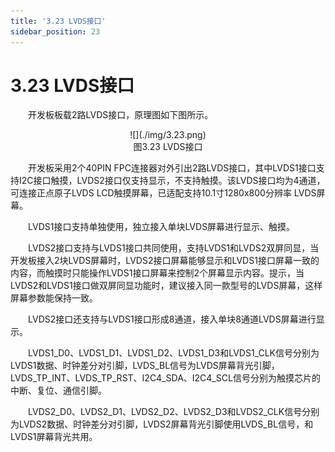 ```yaml
---
title: '3.23 LVDS接口'
sidebar_position: 23
---
```


# 3.23 LVDS接口  

&emsp;&emsp;开发板板载2路LVDS接口，原理图如下图所示。

<center>
![](./img/3.23.png)<br/>
图3.23 LVDS接口
</center>


&emsp;&emsp;开发板采用2个40PIN FPC连接器对外引出2路LVDS接口，其中LVDS1接口支持I2C接口触摸，LVDS2接口仅支持显示，不支持触摸。该LVDS接口均为4通道，可连接正点原子LVDS LCD触摸屏幕，已适配支持10.1寸1280x800分辨率 LVDS屏幕。

&emsp;&emsp;LVDS1接口支持单独使用，独立接入单块LVDS屏幕进行显示、触摸。

&emsp;&emsp;LVDS2接口支持与LVDS1接口共同使用，支持LVDS1和LVDS2双屏同显，当开发板接入2块LVDS屏幕时，LVDS2接口屏幕能够显示和LVDS1接口屏幕一致的内容，而触摸时只能操作LVDS1接口屏幕来控制2个屏幕显示内容。提示，当LVDS2和LVDS1接口做双屏同显功能时，建议接入同一款型号的LVDS屏幕，这样屏幕参数能保持一致。

&emsp;&emsp;LVDS2接口还支持与LVDS1接口形成8通道，接入单块8通道LVDS屏幕进行显示。

&emsp;&emsp;LVDS1_D0、LVDS1_D1、LVDS1_D2、LVDS1_D3和LVDS1_CLK信号分别为LVDS1数据、时钟差分对引脚，LVDS_BL信号为LVDS屏幕背光引脚， LVDS_TP_INT、LVDS_TP_RST、I2C4_SDA、I2C4_SCL信号分别为触摸芯片的中断、复位、通信引脚。

&emsp;&emsp;LVDS2_D0、LVDS2_D1、LVDS2_D2、LVDS2_D3和LVDS2_CLK信号分别为LVDS2数据、时钟差分对引脚，LVDS2屏幕背光引脚使用LVDS_BL信号，和LVDS1屏幕背光共用。

















